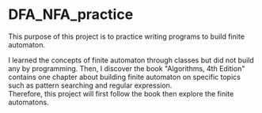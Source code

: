 # DFA_NFA_practice
This purpose of this project is to practice writing programs to build finite automaton.<br />

I learned the concepts of finite automaton through classes but did not build any by programming.
Then, I discover the book "Algorithms, 4th Edition" contains one chapter about building finite automaton on specific topics such as pattern searching and regular expression.<br />
Therefore, this project will first follow the book then explore the finite automatons.
